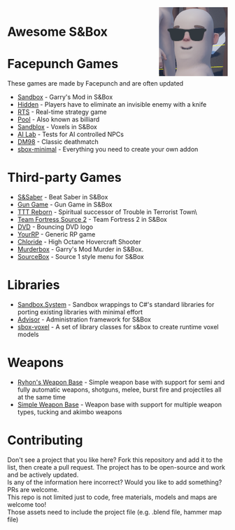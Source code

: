 <img align="right" src="img/terry_cool.png">  

# Awesome S&Box

# Facepunch Games
These games are made by Facepunch and are often updated
* [Sandbox](https://github.com/Facepunch/sandbox) - Garry's Mod in S&Box
* [Hidden](https://github.com/Facepunch/sbox-hidden) - Players have to eliminate an invisible enemy with a knife
* [RTS](https://github.com/Facepunch/sbox-rts) - Real-time strategy game
* [Pool](https://github.com/Facepunch/sbox-pool) - Also known as billiard
* [Sandblox](https://github.com/Facepunch/sandblox) - Voxels in S&Box
* [AI Lab](https://github.com/Facepunch/sbox-ai-lab) - Tests for AI controlled NPCs
* [DM98](https://github.com/Facepunch/dm98) - Classic deathmatch
* [sbox-minimal](https://github.com/Facepunch/sbox-minimal) - Everything you need to create your own addon

# Third-party Games
* [S&Saber](https://github.com/Ryhon0/sandsaber) - Beat Saber in S&Box
* [Gun Game](https://github.com/Ryhon0/sbox-gg) - Gun Game in S&Box
* [TTT Reborn](https://github.com/TTTReborn/ttt-reborn) - Spiritual successor of Trouble in Terrorist Town\
* [Team Fortress Source 2](https://github.com/rob5300/Team-Fortress-Source-2) - Team Fortress 2 in S&Box
* [DVD](https://github.com/rndtrash/dvd) - Bouncing DVD logo
* [YourRP](https://github.com/d4kir92/sbox-yourrp) - Generic RP game
* [Chloride](https://github.com/WYVERN2742/Chloride) - High Octane Hovercraft Shooter
* [Murderbox](https://github.com/TylerJaacks/murderbox) - Garry's Mod Murder in S&Box.
* [SourceBox](https://github.com/Ryhon0/sourcebox) - Source 1 style menu for S&Box

# Libraries
* [Sandbox.System](https://github.com/Ryhon0/Sandbox.System) - Sandbox wrappings to C#'s standard libraries for porting existing libraries with minimal effort
* [Advisor](https://github.com/game-creators-area/Advisor) - Administration framework for S&Box
* [sbox-voxel](https://github.com/TankNut/sbox-voxel) - A set of library classes for s&box to create runtime voxel models

# Weapons
* [Ryhon's Weapon Base](https://github.com/Ryhon0/RWB) - Simple weapon base with support for semi and fully automatic weapons, shotguns, melee, burst fire and projectiles all at the same time
* [Simple Weapon Base](https://github.com/timmybo5/simple-weapon-base) - Weapon base with support for multiple weapon types, tucking and akimbo weapons


# Contributing
Don't see a project that you like here? Fork this repository and add it to the list, then create a pull request. The project has to be open-source and work and be actively updated.   
Is any of the information here incorrect? Would you like to add something? PRs are welcome.  
This repo is not limited just to code, free materials, models and maps are welcome too!  
Those assets need to include the project file (e.g. .blend file, hammer map file)
